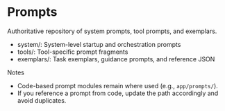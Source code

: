 # Prompts

Authoritative repository of system prompts, tool prompts, and exemplars.

- system/: System-level startup and orchestration prompts
- tools/: Tool-specific prompt fragments
- exemplars/: Task exemplars, guidance prompts, and reference JSON

Notes
- Code-based prompt modules remain where used (e.g., `app/prompts/`).
- If you reference a prompt from code, update the path accordingly and avoid duplicates.

